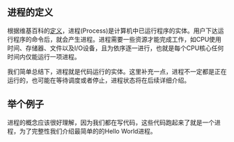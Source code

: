 ## 进程的定义

根据维基百科的[定义](http://zh.wikipedia.org/wiki/%E8%A1%8C%E7%A8%8B)，进程(Process)是计算机中已运行程序的实体。用户下达运行程序的命令后，就会产生进程。进程需要一些资源才能完成工作，如CPU使用时间、存储器、文件以及I/O设备，且为依序逐一进行，也就是每个CPU核心任何时间内仅能运行一项进程。

我们简单总结下，进程就是代码运行的实体。这里补充一点，进程不一定都是正在运行的，也可能在等待调度或者停止，进程状态将在后续详细介绍。

## 举个例子

进程的概念应该很好理解，因为我们都在写代码，这些代码跑起来了就是一个进程，为了完整性我们介绍最简单的的Hello World进程。

